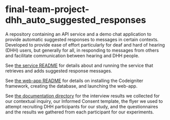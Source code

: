 # final-team-project-dhh_auto_suggested_responses

A repository containing an API service and a demo chat application to provide automatic suggested responses to messages in certain contexts. Developed to provide ease of effort particularly for deaf and hard of hearing (DHH) users, but generally for all, in responding to messages from others and facilitate communication between hearing and DHH people. 

See [the service README](service/README.md) for details about and running the service that retrieves and adds suggested response messages.

See [the web-app README](web_app/README.md) for details on installing the Codeigniter framework, creating the database, and launching the web-app.

See [the documentation directory](directory) for the interview results we collected for our contextual inquiry, our Informed Consent template, the flyer we used to attempt recruiting DHH participants for our study, and the questionnaires and the results we gathered from each participant for our experiments.
